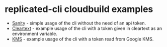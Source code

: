 # replicated-cli cloudbuild examples

* [Sanity](./cloudbuild.yaml) - simple usage of the cli without the need of an api token.
* [Cleartext](./cleartext-cloudbuild.yaml) - example usage of the cli with a token given in cleartext as an environment variable.
* [KMS](./kms-cloudbuild.yaml) - example usage of the cli with a token read from Google KMS.
